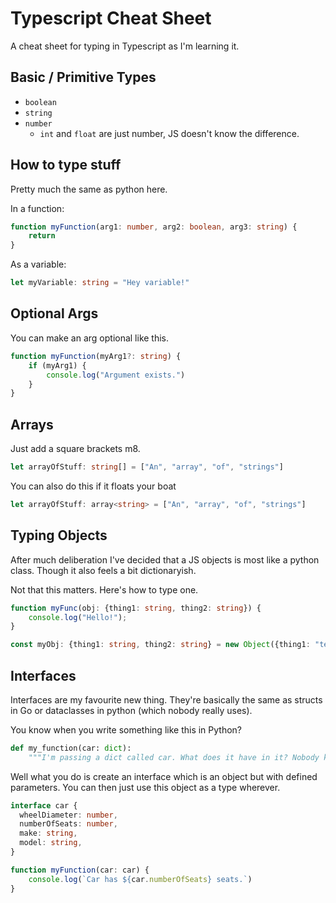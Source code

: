 # Typescript Cheat Sheet

A cheat sheet for typing in Typescript as I'm learning it.

## Basic / Primitive Types
- `boolean` 
- `string` 
- `number`
  - `int` and `float` are just number, JS doesn't know the difference.


## How to type stuff
Pretty much the same as python here.

In a function:
```typescript
function myFunction(arg1: number, arg2: boolean, arg3: string) {
    return
}
```

As a variable:
```typescript
let myVariable: string = "Hey variable!"
```

## Optional Args
You can make an arg optional like this.

```typescript
function myFunction(myArg1?: string) {
    if (myArg1) {
        console.log("Argument exists.")
    }
}
```

## Arrays
Just add a square brackets m8.
```typescript
let arrayOfStuff: string[] = ["An", "array", "of", "strings"]
```

You can also do this if it floats your boat
```typescript
let arrayOfStuff: array<string> = ["An", "array", "of", "strings"]
```


## Typing Objects
After much deliberation I've decided that a JS objects is most like 
a python class. Though it also feels a bit dictionaryish.

Not that this matters. Here's how to type one.
```typescript
function myFunc(obj: {thing1: string, thing2: string}) {
    console.log("Hello!");
}

const myObj: {thing1: string, thing2: string} = new Object({thing1: "test", thing2: "test"})
```

## Interfaces
Interfaces are my favourite new thing. They're basically the same as structs in Go or 
dataclasses in python (which nobody really uses). 

You know when you write something like this in Python?
```python
def my_function(car: dict):
    """I'm passing a dict called car. What does it have in it? Nobody knows."""
```

Well what you do is create an interface which is an object but with defined parameters. You can
then just use this object as a type wherever.

```typescript
interface car {
  wheelDiameter: number,
  numberOfSeats: number,
  make: string,
  model: string,
}

function myFunction(car: car) {
    console.log(`Car has ${car.numberOfSeats} seats.`)
}
```

